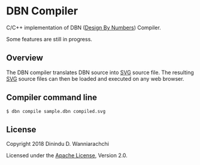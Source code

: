 # DBN Compiler
C/C++ implementation of DBN ([Design By Numbers](http://dbn.media.mit.edu/)) Compiler.

Some features are still in progress.

## Overview
The DBN compiler translates DBN source into [SVG](https://en.wikipedia.org/wiki/Scalable_Vector_Graphics) source file. The resulting [SVG](https://en.wikipedia.org/wiki/Scalable_Vector_Graphics) source files can then be loaded and executed on any web browser.

## Compiler command line
`$ dbn compile sample.dbn compiled.svg`

## License

Copyright 2018 Dinindu D. Wanniarachchi

Licensed under the [Apache License](http://www.apache.org/licenses/LICENSE-2.0), Version 2.0.